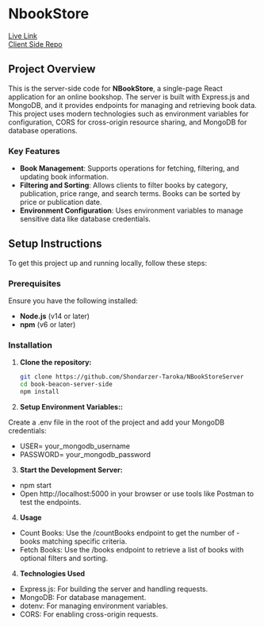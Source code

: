 # NbookStore

[Live Link](https://nbookstore-889b8.web.app)  
[Client Side Repo](https://github.com/Shondarzer-Taroka/NBookStoreServer)

## Project Overview

This is the server-side code for **NBookStore**, a single-page React application for an online bookshop. The server is built with Express.js and MongoDB, and it provides endpoints for managing and retrieving book data. This project uses modern technologies such as environment variables for configuration, CORS for cross-origin resource sharing, and MongoDB for database operations.

### Key Features

- **Book Management**: Supports operations for fetching, filtering, and updating book information.
- **Filtering and Sorting**: Allows clients to filter books by category, publication, price range, and search terms. Books can be sorted by price or publication date.
- **Environment Configuration**: Uses environment variables to manage sensitive data like database credentials.

## Setup Instructions

To get this project up and running locally, follow these steps:

### Prerequisites

Ensure you have the following installed:
- **Node.js** (v14 or later)
- **npm** (v6 or later)

### Installation

1. **Clone the repository:**

   ```bash
   git clone https://github.com/Shondarzer-Taroka/NBookStoreServer
   cd book-beacon-server-side
   npm install

2. **Setup Environment Variables::**

Create a .env file in the root of the project and add your MongoDB credentials:

- USER= your_mongodb_username
- PASSWORD= your_mongodb_password

3. **Start the Development Server:**

- npm start
- Open http://localhost:5000 in your browser or use tools like Postman to test the endpoints.

4. **Usage**

- Count Books: Use the /countBooks endpoint to get the number of - books matching specific criteria.
- Fetch Books: Use the /books endpoint to retrieve a list of books with optional filters and sorting.

4. **Technologies Used**

- Express.js: For building the server and handling requests.
- MongoDB: For database management.
- dotenv: For managing environment variables.
- CORS: For enabling cross-origin requests.



